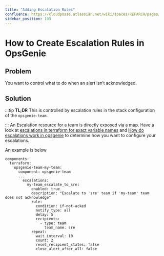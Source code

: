 ```yaml
---
title: "Adding Escalation Rules"
confluence: https://cloudposse.atlassian.net/wiki/spaces/REFARCH/pages/1278377985/How+to+Create+Escalation+Rules+in+OpsGenie
sidebar_position: 103
---
```


# How to Create Escalation Rules in OpsGenie

## Problem
You want to control what to do when an alert isn’t acknowledged.

## Solution

:::tip
**TL;DR** This is controlled by escalation rules in the stack configuration of the `opsgenie-team`.

:::
An Escalation resource for a team is directly exposed via a map. Have a look at [escalations in terraform for exact variable names](https://registry.terraform.io/providers/opsgenie/opsgenie/latest/docs/resources/escalation)  and [How do escalations work in opsgenie](https://support.atlassian.com/opsgenie/docs/how-do-escalations-work-in-opsgenie/) to determine how you want to configure your escalations.

An example is below

```
components:
  terraform:
    opsgenie-team-my-team:
      component: opsgenie-team
      ...
        escalations:
          my-team_escalate_to_sre:
            enabled: true
            description: "Escalate to 'sre' team if 'my-team' team does not acknowledge"
            rule:
              condition: if-not-acked
              notify_type: all
              delay: 5
              recipients:
                - type: team
                  team_name: sre
            repeat:
              wait_interval: 10
              count: 2
              reset_recipient_states: false
              close_alert_after_all: false
```


